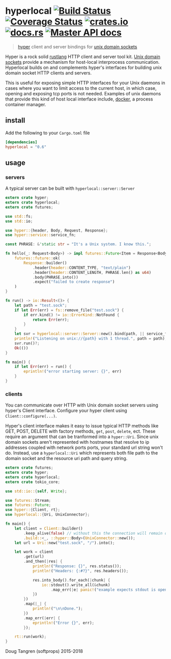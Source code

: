 # hyperlocal [![Build Status](https://travis-ci.org/softprops/hyperlocal.svg?branch=master)](https://travis-ci.org/softprops/hyperlocal) [![Coverage Status](https://coveralls.io/repos/github/softprops/hyperlocal/badge.svg)](https://coveralls.io/github/softprops/hyperlocal) [![crates.io](https://img.shields.io/crates/v/hyperlocal.svg)](https://crates.io/crates/hyperlocal) [![docs.rs](https://docs.rs/hyperlocal/badge.svg)](https://docs.rs/hyperlocal) [![Master API docs](https://img.shields.io/badge/docs-master-green.svg)](https://softprops.github.io/hyperlocal)

> [hyper](https://github.com/hyperium/hyper) client and server bindings for [unix domain sockets](https://github.com/tokio-rs/tokio-uds)

Hyper is a rock solid [rustlang](https://www.rust-lang.org/) HTTP client and server tool kit. [Unix domain sockets](https://en.wikipedia.org/wiki/Unix_domain_socket) provide
a mechanism for host-local interprocess communication. Hyperlocal builds on and complements hyper's interfaces for building unix domain socket HTTP clients and servers.

This is useful for exposing simple HTTP interfaces for your Unix daemons in cases where you want to limit access to the current host, in which case, opening and exposing tcp ports is not needed. Examples of unix daemons that provide this kind of host local interface include, [docker](https://docs.docker.com/engine/misc/), a process container manager.


## install

Add the following to your `Cargo.toml` file

```toml
[dependencies]
hyperlocal = "0.6"
```

## usage

### servers

A typical server can be built with `hyperlocal::server::Server`

```rust
extern crate hyper;
extern crate hyperlocal;
extern crate futures;

use std::fs;
use std::io;

use hyper::{header, Body, Request, Response};
use hyper::service::service_fn;

const PHRASE: &'static str = "It's a Unix system. I know this.";

fn hello(_: Request<Body>) -> impl futures::Future<Item = Response<Body>, Error = io::Error> + Send {
    futures::future::ok(
        Response::builder()
            .header(header::CONTENT_TYPE, "text/plain")
            .header(header::CONTENT_LENGTH, PHRASE.len() as u64)
            .body(PHRASE.into())
            .expect("failed to create response")
    )
}

fn run() -> io::Result<()> {
    let path = "test.sock";
    if let Err(err) = fs::remove_file("test.sock") {
        if err.kind() != io::ErrorKind::NotFound {
            return Err(err);
        }
    }
    let svr = hyperlocal::server::Server::new().bind(path, || service_fn(hello))?;
    println!("Listening on unix://{path} with 1 thread.", path = path);
    svr.run()?;
    Ok(())
}

fn main() {
    if let Err(err) = run() {
        eprintln!("error starting server: {}", err)
    }
}
```

### clients

You can communicate over HTTP with Unix domain socket servers using hyper's Client interface.
Configure your hyper client using `Client::configure(...)`.

Hyper's client
interface makes it easy to issue typical HTTP methods like GET, POST, DELETE with factory methods,
`get`, `post`, `delete`, ect. These require an argument that can be tranformed into a `hyper::Uri`.
Since unix domain sockets aren't represented with hostnames that resolve to ip addresses coupled with network ports ports,
your standard url string won't do. Instead, use a `hyperlocal::Uri`
which represents both file path to the domain socket and the resource uri path and query string.

```rust
extern crate futures;
extern crate hyper;
extern crate hyperlocal;
extern crate tokio_core;

use std::io::{self, Write};

use futures::Stream;
use futures::Future;
use hyper::{Client, rt};
use hyperlocal::{Uri, UnixConnector};

fn main() {
    let client = Client::builder()
        .keep_alive(false) // without this the connection will remain open
        .build::<_, ::hyper::Body>(UnixConnector::new());
    let url = Uri::new("test.sock", "/").into();

    let work = client
        .get(url)
        .and_then(|res| {
            println!("Response: {}", res.status());
            println!("Headers: {:#?}", res.headers());

            res.into_body().for_each(|chunk| {
                io::stdout().write_all(&chunk)
                    .map_err(|e| panic!("example expects stdout is open, error={}", e))
            })
        })
        .map(|_| {
            println!("\n\nDone.");
        })
        .map_err(|err| {
            eprintln!("Error {}", err);
        });

    rt::run(work);
}
```

Doug Tangren (softprops) 2015-2018
